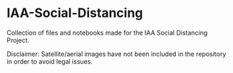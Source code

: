 # IAA-Social-Distancing
Collection of files and notebooks made for the IAA Social Distancing Project.

Disclaimer: Satellite/aerial images have not been included in the repository in order to avoid legal issues.
